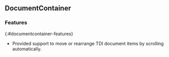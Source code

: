 ## DocumentContainer

### Features
{:#documentcontainer-features}

* Provided support to move or rearrange TDI document items by scrolling automatically.
